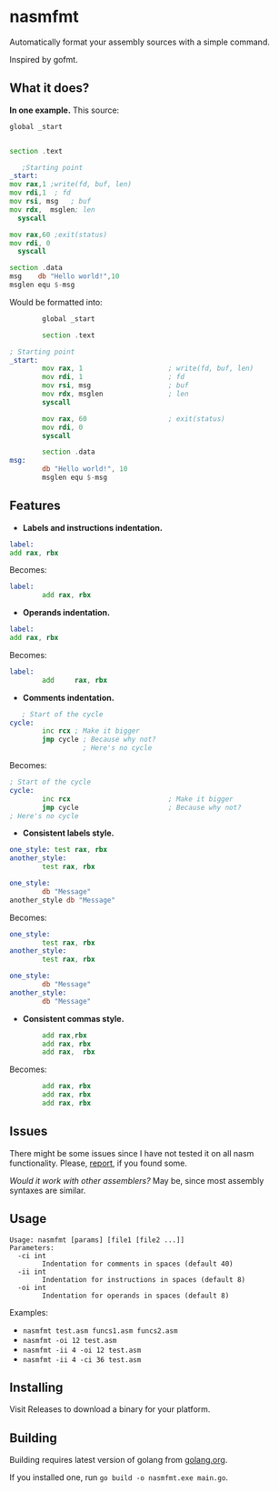 # nasmfmt

Automatically format your assembly sources with a simple command.

Inspired by gofmt.

## What it does?

__In one example.__ This source:

```asm
global _start


section .text

   ;Starting point
_start:
mov rax,1 ;write(fd, buf, len)
mov rdi,1  ; fd
mov rsi, msg   ; buf
mov rdx,  msglen; len
  syscall

mov rax,60 ;exit(status)
mov rdi, 0
  syscall

section .data
msg    db "Hello world!",10
msglen equ $-msg
```

Would be formatted into:

```asm
        global _start

        section .text

; Starting point
_start:
        mov rax, 1                     ; write(fd, buf, len)
        mov rdi, 1                     ; fd
        mov rsi, msg                   ; buf
        mov rdx, msglen                ; len
        syscall

        mov rax, 60                    ; exit(status)
        mov rdi, 0
        syscall

        section .data
msg:
        db "Hello world!", 10
        msglen equ $-msg

```

## Features

* __Labels and instructions indentation.__
```asm
label:
add rax, rbx
```
Becomes:
```asm
label:
        add rax, rbx
```

* __Operands indentation.__
```asm
label:
add rax, rbx
```
Becomes:
```asm
label:
        add     rax, rbx
```

* __Comments indentation.__
```asm
   ; Start of the cycle
cycle:
        inc rcx ; Make it bigger
        jmp cycle ; Because why not?
                  ; Here's no cycle
```
Becomes:
```asm
; Start of the cycle
cycle:
        inc rcx                        ; Make it bigger
        jmp cycle                      ; Because why not?
; Here's no cycle
```

* __Consistent labels style.__
```asm
one_style: test rax, rbx
another_style:
        test rax, rbx

one_style:
        db "Message"
another_style db "Message"
```
Becomes:
```asm
one_style:
        test rax, rbx
another_style:
        test rax, rbx

one_style:
        db "Message"
another_style:
        db "Message"

```

* __Consistent commas style.__
```asm
        add rax,rbx
        add rax, rbx
        add rax,  rbx

```
Becomes:
```asm
        add rax, rbx
        add rax, rbx
        add rax, rbx
```

## Issues

There might be some issues since I have not tested it on all nasm functionality. 
Please, [report](https://github.com/yamnikov-oleg/nasmfmt/issues/new), if you found some.

_Would it work with other assemblers?_ May be, since most assembly syntaxes are similar.

## Usage

```
Usage: nasmfmt [params] [file1 [file2 ...]]
Parameters:
  -ci int
        Indentation for comments in spaces (default 40)
  -ii int
        Indentation for instructions in spaces (default 8)
  -oi int
        Indentation for operands in spaces (default 8)
```

Examples:
* `nasmfmt test.asm funcs1.asm funcs2.asm`
* `nasmfmt -oi 12 test.asm`
* `nasmfmt -ii 4 -oi 12 test.asm`
* `nasmfmt -ii 4 -ci 36 test.asm`

## Installing

Visit Releases to download a binary for your platform.

## Building

Building requires latest version of golang from [golang.org](https://golang.org/).

If you installed one, run `go build -o nasmfmt.exe main.go`.
